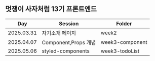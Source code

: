 ## 멋쟁이 사자처럼 13기 프론트엔드 

| Day | Session | Folder |
|-------|-------|-------|
| 2025.03.31 | 자기소개 페이지 | week2 |
| 2025.04.07 | Component,Props 개념 | week3-component |
| 2025.05.06 | styled-components | week3-todoList |
